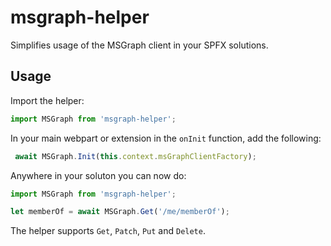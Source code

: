 # msgraph-helper
Simplifies usage of the MSGraph client in your SPFX solutions.

## Usage
Import the helper:

```typescript
import MSGraph from 'msgraph-helper';
```

In your main webpart or extension in the `onInit` function, add the following:

```typescript
 await MSGraph.Init(this.context.msGraphClientFactory);
 ```

 Anywhere in your soluton you can now do:

 ```typescript
import MSGraph from 'msgraph-helper';

let memberOf = await MSGraph.Get('/me/memberOf');
```


The helper supports `Get`, `Patch`, `Put` and `Delete`.